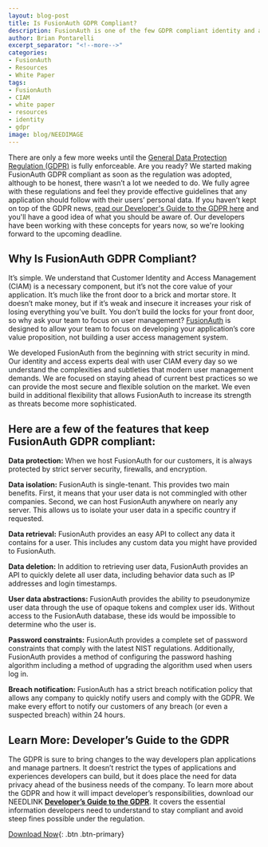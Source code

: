 ```yaml
---
layout: blog-post
title: Is FusionAuth GDPR Compliant?
description: FusionAuth is one of the few GDPR compliant identity and authentication solutions available.
author: Brian Pontarelli
excerpt_separator: "<!--more-->"
categories:
- FusionAuth
- Resources
- White Paper
tags:
- FusionAuth
- CIAM
- white paper
- resources
- identity
- gdpr
image: blog/NEEDIMAGE
---
```

There are only a few more weeks until the [General Data Protection Regulation (GDPR)](http://eur-lex.europa.eu/legal-content/EN/TXT/?uri=uriserv:OJ.L_.2016.119.01.0001.01.ENG&amp;toc=OJ:L:2016:119:FULL "Jump to GDPR site") is fully enforceable. Are you ready? We started making FusionAuth GDPR compliant as soon as the regulation was adopted, although to be honest, there wasn’t a lot we needed to do. We fully agree with these regulations and feel they provide effective guidelines that any application should follow with their users’ personal data. If you haven’t kept on top of the GDPR news, [read our Developer's Guide to the GDPR here](/blog/2018/04/25/understanding-data-privacy-gdpr/ "Download the Developer's Guide to the GDPR") and you'll have a good idea of what you should be aware of. Our developers have been working with these concepts for years now, so we're looking forward to the upcoming deadline.

<!--more-->
## Why Is FusionAuth GDPR Compliant?

It’s simple. We understand that Customer Identity and Access Management (CIAM) is a necessary component, but it’s not the core value of your application. It’s much like the front door to a brick and mortar store. It doesn’t make money, but if it’s weak and insecure it increases your risk of losing everything you’ve built. You don’t build the locks for your front door, so why ask your team to focus on user management? [FusionAuth](https://fusionauth.io "FusionAuth Home") is designed to allow your team to focus on developing your application’s core value proposition, not building a user access management system.

We developed FusionAuth from the beginning with strict security in mind. Our identity and access experts deal with user CIAM every day so we understand the complexities and subtleties that modern user management demands. We are focused on staying ahead of current best practices so we can provide the most secure and flexible solution on the market. We even build in additional flexibility that allows FusionAuth to increase its strength as threats become more sophisticated.

## Here are a few of the features that keep FusionAuth GDPR compliant:

**Data protection:** When we host FusionAuth for our customers, it is always protected by strict server security, firewalls, and encryption.

**Data isolation:** FusionAuth is single-tenant. This provides two main benefits. First, it means that your user data is not commingled with other companies. Second, we can host FusionAuth anywhere on nearly any server. This allows us to isolate your user data in a specific country if requested.

**Data retrieval:** FusionAuth provides an easy API to collect any data it contains for a user. This includes any custom data you might have provided to FusionAuth.

**Data deletion:** In addition to retrieving user data, FusionAuth provides an API to quickly delete all user data, including behavior data such as IP addresses and login timestamps.

**User data abstractions:** FusionAuth provides the ability to pseudonymize user data through the use of opaque tokens and complex user ids. Without access to the FusionAuth database, these ids would be impossible to determine who the user is.

**Password constraints:** FusionAuth provides a complete set of password constraints that comply with the latest NIST regulations. Additionally, FusionAuth provides a method of configuring the password hashing algorithm including a method of upgrading the algorithm used when users log in.

**Breach notification:** FusionAuth has a strict breach notification policy that allows any company to quickly notify users and comply with the GDPR. We make every effort to notify our customers of any breach (or even a suspected breach) within 24 hours.

## Learn More: Developer’s Guide to the GDPR

The GDPR is sure to bring changes to the way developers plan applications and manage partners. It doesn’t restrict the types of applications and experiences developers can build, but it does place the need for data privacy ahead of the business needs of the company. To learn more about the GDPR and how it will impact developer’s responsibilities, download our NEEDLINK [**Developer’s Guide to the GDPR**](https://fusionauth.io/resources/developers-guide-gdpr "Get the Developer's Guide to the GDPR"). It covers the essential information developers need to understand to stay compliant and avoid steep fines possible under the regulation.

[Download Now](NEEDLINK "Download the Developer's Guide to the GDPR"){: .btn .btn-primary}

